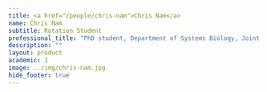 ```yaml
---
title: <a href="/people/chris-nam">Chris Nam</a>
name: Chris Nam
subtitle: Rotation Student
professional_title: "PhD student, Department of Systems Biology, Joint with Jeremy Gunawardena"  # Joined professional titles
description: ""
layout: product
academic: 1
image: ../img/chris-nam.jpg
hide_footer: true
---
```

